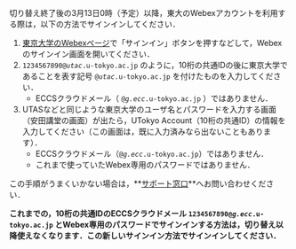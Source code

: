 切り替え終了後の3月13日0時（予定）以降，東大のWebexアカウントを利用する際は，以下の方法でサインインしてください．

1. [東京大学のWebexページ](https://utelecon.webex.com/)で「サインイン」ボタンを押すなどして，Webexのサインイン画面を開いてください．
2. <code>1234567890@<em>utac</em>.u-tokyo.ac.jp</code> のように，10桁の共通IDの後に東京大学であることを表す記号 <code>@<em>utac</em>.u-tokyo.ac.jp</code> を付けたものを入力してください．
    - ECCSクラウドメール（ <code>@<em>g.ecc</em>.u-tokyo.ac.jp</code> ）ではありません．
3. UTASなどと同じような東京大学のユーザ名とパスワードを入力する画面（安田講堂の画面）が出たら，UTokyo Account（10桁の共通ID）の情報を入力してください（この画面は，既に入力済みなら出ないこともあります）．
    - ECCSクラウドメール（<code>@<em>g.ecc</em>.u-tokyo.ac.jp</code>）ではありません．
    - これまで使っていたWebex専用のパスワードではありません．

この手順がうまくいかない場合は，**[サポート窓口](/support/)**へお問い合わせください．

**これまでの，10桁の共通IDのECCSクラウドメール <code>1234567890@<em>g.ecc</em>.u-tokyo.ac.jp</code> とWebex専用のパスワードでサインインする方法は，切り替え以降使えなくなります．この新しいサインイン方法でサインインしてください．**
